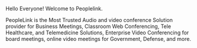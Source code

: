 Hello Everyone! Welcome to Peoplelink.

PeopleLink is the Most Trusted Audio and video conference Solution provider for Business Meetings, 
Classroom Web Conferencing, Tele Healthcare, and Telemedicine Solutions, Enterprise Video Conferencing for board meetings, 
online video meetings for Government, Defense, and more.
